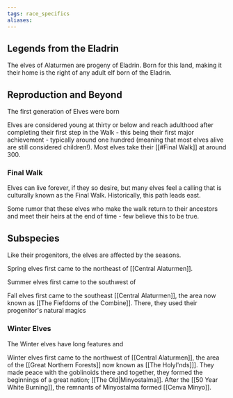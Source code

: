 ```yaml
---
tags: race_specifics
aliases:
---
```

## Legends from the Eladrin
The elves of Alaturmen are progeny of Eladrin. Born for this land, making it their home is the right of any adult elf born of the Eladrin.

## Reproduction and Beyond
The first generation of Elves were born 

Elves are considered young at thirty or below and reach adulthood after completing their first step in the Walk - this being their first major achievement - typically around one hundred (meaning that most elves alive are still considered children!). Most elves take their [[#Final Walk]] at around 300.

### Final Walk
Elves can live forever, if they so desire, but many elves feel a calling that is culturally known as the Final Walk. Historically, this path leads east.

Some rumor that these elves who make the walk return to their ancestors and meet their heirs at the end of time - few believe this to be true.

## Subspecies
Like their progenitors, the elves are affected by the seasons.

Spring elves first came to the northeast of [[Central Alaturmen]].

Summer elves first came to the southwest of 

Fall elves first came to the southeast [[Central Alaturmen]], the area now known as [[The Fiefdoms of the Combine]]. There, they used their progenitor's natural magics 

### Winter Elves
The Winter elves have long features and 

Winter elves first came to the northwest of [[Central Alaturmen]], the area of the [[Great Northern Forests]] now known as [[The Holyl'nds]]]. They made peace with the goblinoids there and together, they formed the beginnings of a great nation; [[The Old|Minyostalma]]. After the [[50 Year White Burning]], the remnants of Minyostalma formed [[Cenva Minyo]].

